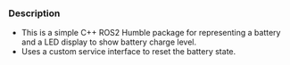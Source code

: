 ### Description
- This is a simple C++ ROS2 Humble package for representing a battery and a LED display to show battery charge level.
- Uses a custom service interface to reset the battery state.
